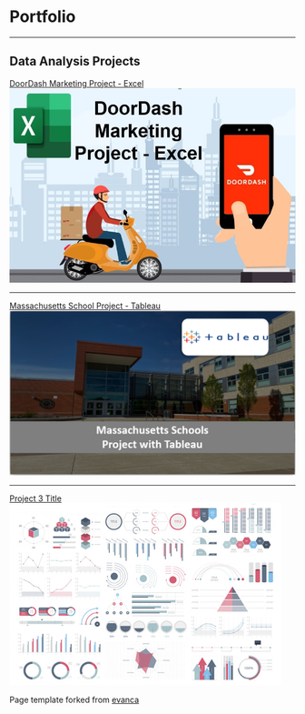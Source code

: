 # Portfolio

- - -

## Data Analysis Projects

[DoorDash Marketing Project - Excel](https://www.linkedin.com/pulse/doordash-marketing-project-excel-kelton-garcia-santos/)
[<img src="images/projects/Doordash/doordash.jpg?raw=true">](https://www.linkedin.com/pulse/doordash-marketing-project-excel-kelton-garcia-santos/)

- - -

[Massachusetts School Project - Tableau](/tableau_project.md)
[<img src="images/projects/Mass_tableau/school.PNG?raw=true">](/tableau_project.md)

- - --

[Project 3 Title](http://example.com/)
<img src="images/dummy_thumbnail.jpg?raw=true">



Page template forked from <a href="https://github.com/evanca/quick-portfolio">evanca</a>